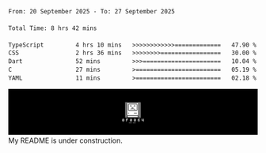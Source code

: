 <!--START_SECTION:waka-->

```txt
From: 20 September 2025 - To: 27 September 2025

Total Time: 8 hrs 42 mins

TypeScript         4 hrs 10 mins   >>>>>>>>>>>>=============   47.90 %
CSS                2 hrs 36 mins   >>>>>>>>=================   30.00 %
Dart               52 mins         >>>======================   10.04 %
C                  27 mins         >========================   05.19 %
YAML               11 mins         >========================   02.18 %
```

<!--END_SECTION:waka-->

<img src="https://raw.githubusercontent.com/n3xta/image-hosting/main/img/202411032331174.png"/>
My README is under construction. 
